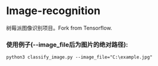 # Image-recognition
树莓派图像识别项目。Fork from Tensorflow.

### 使用例子(--image_file后为图片的绝对路径):

`python3 classify_image.py --image_file="C:\example.jpg"`
